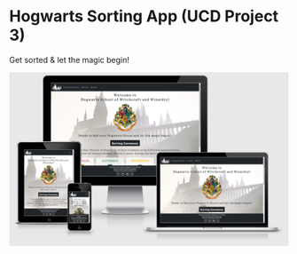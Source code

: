 # Hogwarts Sorting App (UCD Project 3)
Get sorted & let the magic begin!



![Responsive Layouts](/static/readme/responsive-design.PNG)